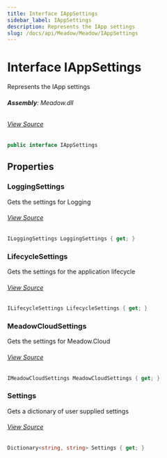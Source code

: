 ```yaml
---
title: Interface IAppSettings
sidebar_label: IAppSettings
description: Represents the IApp settings
slug: /docs/api/Meadow/Meadow/IAppSettings
---
```

# Interface IAppSettings
Represents the IApp settings

###### **Assembly**: Meadow.dll
###### [View Source](https://github.com/WildernessLabs/Meadow.Core.git/blob/develop/source/Meadow.Core/Configuration/IAppSettings.cs#L9)
```csharp title="Declaration"
public interface IAppSettings
```
## Properties
### LoggingSettings
Gets the settings for Logging
###### [View Source](https://github.com/WildernessLabs/Meadow.Core.git/blob/develop/source/Meadow.Core/Configuration/IAppSettings.cs#L14)
```csharp title="Declaration"
ILoggingSettings LoggingSettings { get; }
```
### LifecycleSettings
Gets the settings for the application lifecycle
###### [View Source](https://github.com/WildernessLabs/Meadow.Core.git/blob/develop/source/Meadow.Core/Configuration/IAppSettings.cs#L18)
```csharp title="Declaration"
ILifecycleSettings LifecycleSettings { get; }
```
### MeadowCloudSettings
Gets the settings for Meadow.Cloud
###### [View Source](https://github.com/WildernessLabs/Meadow.Core.git/blob/develop/source/Meadow.Core/Configuration/IAppSettings.cs#L22)
```csharp title="Declaration"
IMeadowCloudSettings MeadowCloudSettings { get; }
```
### Settings
Gets a dictionary of user supplied settings
###### [View Source](https://github.com/WildernessLabs/Meadow.Core.git/blob/develop/source/Meadow.Core/Configuration/IAppSettings.cs#L26)
```csharp title="Declaration"
Dictionary<string, string> Settings { get; }
```

